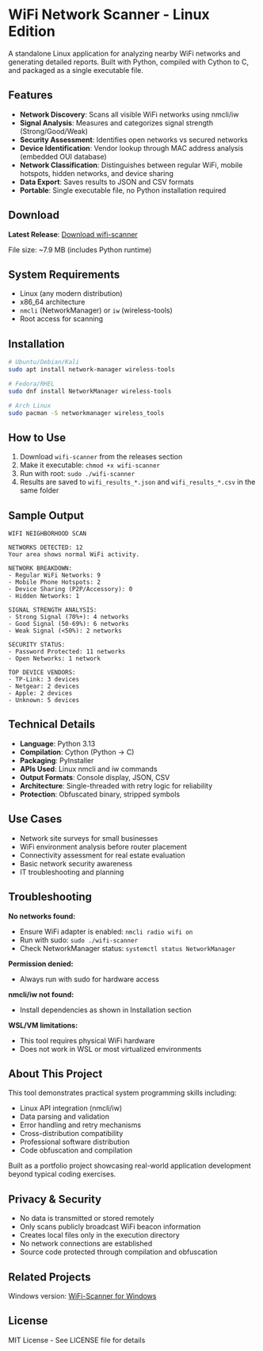 # WiFi Network Scanner - Linux Edition

A standalone Linux application for analyzing nearby WiFi networks and generating detailed reports. Built with Python, compiled with Cython to C, and packaged as a single executable file.

## Features

* **Network Discovery**: Scans all visible WiFi networks using nmcli/iw
* **Signal Analysis**: Measures and categorizes signal strength (Strong/Good/Weak)
* **Security Assessment**: Identifies open networks vs secured networks
* **Device Identification**: Vendor lookup through MAC address analysis (embedded OUI database)
* **Network Classification**: Distinguishes between regular WiFi, mobile hotspots, hidden networks, and device sharing
* **Data Export**: Saves results to JSON and CSV formats
* **Portable**: Single executable file, no Python installation required

## Download

**Latest Release**: [Download wifi-scanner](https://github.com/NoorFarayeh/wifi-scanner-linux/releases/latest/download/wifi-scanner)

File size: ~7.9 MB (includes Python runtime)

## System Requirements

* Linux (any modern distribution)
* x86_64 architecture
* `nmcli` (NetworkManager) or `iw` (wireless-tools)
* Root access for scanning

## Installation

```bash
# Ubuntu/Debian/Kali
sudo apt install network-manager wireless-tools

# Fedora/RHEL
sudo dnf install NetworkManager wireless-tools

# Arch Linux
sudo pacman -S networkmanager wireless_tools
```

## How to Use

1. Download `wifi-scanner` from the releases section
2. Make it executable: `chmod +x wifi-scanner`
3. Run with root: `sudo ./wifi-scanner`
4. Results are saved to `wifi_results_*.json` and `wifi_results_*.csv` in the same folder

## Sample Output

```
WIFI NEIGHBORHOOD SCAN

NETWORKS DETECTED: 12
Your area shows normal WiFi activity.

NETWORK BREAKDOWN:
- Regular WiFi Networks: 9
- Mobile Phone Hotspots: 2
- Device Sharing (P2P/Accessory): 0
- Hidden Networks: 1

SIGNAL STRENGTH ANALYSIS:
- Strong Signal (70%+): 4 networks
- Good Signal (50-69%): 6 networks
- Weak Signal (<50%): 2 networks

SECURITY STATUS:
- Password Protected: 11 networks
- Open Networks: 1 network

TOP DEVICE VENDORS:
- TP-Link: 3 devices
- Netgear: 2 devices
- Apple: 2 devices
- Unknown: 5 devices
```

## Technical Details

* **Language**: Python 3.13
* **Compilation**: Cython (Python → C)
* **Packaging**: PyInstaller
* **APIs Used**: Linux nmcli and iw commands
* **Output Formats**: Console display, JSON, CSV
* **Architecture**: Single-threaded with retry logic for reliability
* **Protection**: Obfuscated binary, stripped symbols

## Use Cases

* Network site surveys for small businesses
* WiFi environment analysis before router placement
* Connectivity assessment for real estate evaluation
* Basic network security awareness
* IT troubleshooting and planning

## Troubleshooting

**No networks found:**
* Ensure WiFi adapter is enabled: `nmcli radio wifi on`
* Run with sudo: `sudo ./wifi-scanner`
* Check NetworkManager status: `systemctl status NetworkManager`

**Permission denied:**
* Always run with sudo for hardware access

**nmcli/iw not found:**
* Install dependencies as shown in Installation section

**WSL/VM limitations:**
* This tool requires physical WiFi hardware
* Does not work in WSL or most virtualized environments

## About This Project

This tool demonstrates practical system programming skills including:
* Linux API integration (nmcli/iw)
* Data parsing and validation
* Error handling and retry mechanisms
* Cross-distribution compatibility
* Professional software distribution
* Code obfuscation and compilation

Built as a portfolio project showcasing real-world application development beyond typical coding exercises.

## Privacy & Security

* No data is transmitted or stored remotely
* Only scans publicly broadcast WiFi beacon information
* Creates local files only in the execution directory
* No network connections are established
* Source code protected through compilation and obfuscation

## Related Projects

Windows version: [WiFi-Scanner for Windows](https://github.com/NoorFarayeh/WIFI-Scanner)

## License

MIT License - See LICENSE file for details